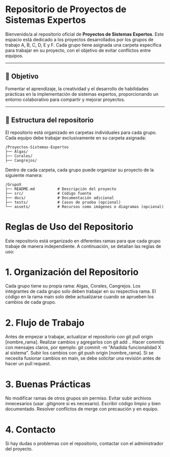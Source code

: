 # Repositorio de Proyectos de Sistemas Expertos

Bienvenido/a al repositorio oficial de **Proyectos de Sistemas Expertos**. Este espacio está dedicado a los proyectos desarrollados por los grupos de trabajo A, B, C, D, E y F. Cada grupo tiene asignada una carpeta específica para trabajar en su proyecto, con el objetivo de evitar conflictos entre equipos.

---

## 🚀 Objetivo

Fomentar el aprendizaje, la creatividad y el desarrollo de habilidades prácticas en la implementación de sistemas expertos, proporcionando un entorno colaborativo para compartir y mejorar proyectos.

---


## 📂 Estructura del repositorio

El repositorio está organizado en carpetas individuales para cada grupo. Cada equipo debe trabajar exclusivamente en su carpeta asignada:

```
/Proyectos-Sistemas-Expertos
├── Algas/
├── Corales/
├── Cangrejos/
```

Dentro de cada carpeta, cada grupo puede organizar su proyecto de la siguiente manera:

```
/GrupoX
├── README.md          # Descripción del proyecto
├── src/               # Código fuente
├── docs/              # Documentación adicional
├── tests/             # Casos de prueba (opcional)
└── assets/            # Recursos como imágenes o diagramas (opcional)
```

# Reglas de Uso del Repositorio

Este repositorio está organizado en diferentes ramas para que cada grupo trabaje de manera independiente. A continuación, se detallan las reglas de uso:

# 1. Organización del Repositorio

Cada grupo tiene su propia rama: Algas, Corales, Cangrejos.
Los integrantes de cada grupo solo deben trabajar en su respectiva rama.
El código en la rama main solo debe actualizarse cuando se aprueben los cambios de cada grupo.

# 2. Flujo de Trabajo

Antes de empezar a trabajar, actualizar el repositorio con git pull origin [nombre_rama].
Realizar cambios y agregarlos con git add ..
Hacer commits con mensajes claros, por ejemplo: git commit -m "Añadida funcionalidad X al sistema".
Subir los cambios con git push origin [nombre_rama].
Si se necesita fusionar cambios en main, se debe solicitar una revisión antes de hacer un pull request.

# 3. Buenas Prácticas

No modificar ramas de otros grupos sin permiso.
Evitar subir archivos innecesarios (usar .gitignore si es necesario).
Escribir código limpio y bien documentado.
Resolver conflictos de merge con precaución y en equipo.

# 4. Contacto

Si hay dudas o problemas con el repositorio, contactar con el administrador del proyecto.
